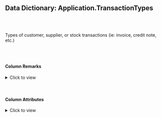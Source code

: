 ## Data Dictionary: Application.TransactionTypes 
 <br /> 
 <br /> 
 Types of customer, supplier, or stock transactions (ie: invoice, credit note, etc.) 
 <br /> 
 <br /> 
 

####  Column Remarks
 <Details> 
 <Summary>Click to view</Summary> 
 

<br /> 
 | Column | Remarks | 
 |------|------|  
|**TransactionTypeID**| Numeric ID used for reference to a transaction type within the database | 
|**TransactionTypeName**| Full name of the transaction type | 
|**LastEditedBy**| Null | 
|**ValidFrom**| Null | 
|**ValidTo**| Null | 
 
 </Details> 
 <br /> 
 <br />  


#### Column Attributes 
 <Details> 
 <Summary>Click to view</Summary>
 

<br /> 
 | Column | ColumnDefault | IsNullable | DataType | CharMaxLength | CharDataLength | NumericPrecision | NumericScale | DatetimePrecision | CharSetName | CollationName |
 |------|------|------|------|------|------|------|------|------|------|------|
 |**TransactionTypeID**| (NEXT VALUE FOR [Sequences].[TransactionTypeID]) | NO | int | Null | Null | 10 | 0 | Null | Null | Null | 
|**TransactionTypeName**| Null | NO | nvarchar | 50 | 100 | Null | Null | Null | UNICODE | Latin1_General_100_CI_AS | 
|**LastEditedBy**| Null | NO | int | Null | Null | 10 | 0 | Null | Null | Null | 
|**ValidFrom**| Null | NO | datetime2 | Null | Null | Null | Null | 7 | Null | Null | 
|**ValidTo**| Null | NO | datetime2 | Null | Null | Null | Null | 7 | Null | Null | 
 
 </Details> 
